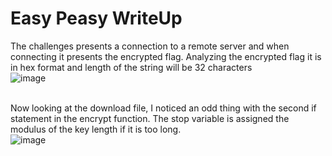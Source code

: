 # Easy Peasy WriteUp

The challenges presents a connection to a remote server and when connecting it presents the encrypted flag. Analyzing the encrypted flag it is in hex format and length of the string will be 32 characters</br>
![image](https://github.com/ShadowBringer007/CTF_Repository/assets/47370367/6e679ecc-f4b5-44f2-9bbe-3f18bd860866)</br>
</br>

Now looking at the download file, I noticed an odd thing with the second if statement in the encrypt function. The stop variable is assigned the modulus of the key length if it is too long.</br>
![image](https://github.com/ShadowBringer007/CTF_Repository/assets/47370367/8459a01d-b3d9-420a-b78c-e634d88192c3)</br>
